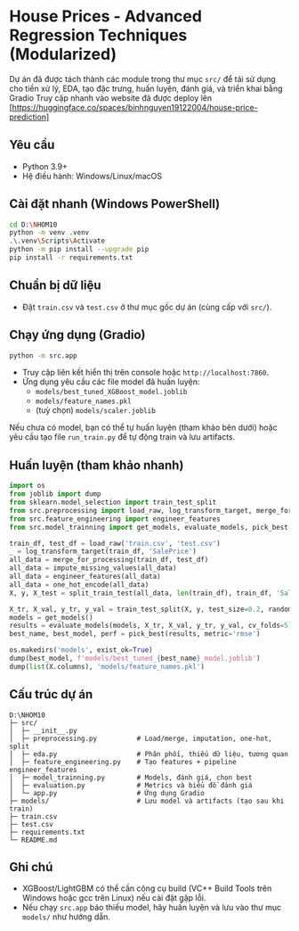 # House Prices - Advanced Regression Techniques (Modularized)

Dự án đã được tách thành các module trong thư mục `src/` để tái sử dụng cho tiền xử lý, EDA, tạo đặc trưng, huấn luyện, đánh giá, và triển khai bằng Gradio
Truy cập nhanh vào website đã được deploy lên
[https://huggingface.co/spaces/binhnguyen19122004/house-price-prediction]

## Yêu cầu

- Python 3.9+
- Hệ điều hành: Windows/Linux/macOS

## Cài đặt nhanh (Windows PowerShell)

```bash
cd D:\NHOM10
python -m venv .venv
.\.venv\Scripts\Activate
python -m pip install --upgrade pip
pip install -r requirements.txt
```

## Chuẩn bị dữ liệu

- Đặt `train.csv` và `test.csv` ở thư mục gốc dự án (cùng cấp với `src/`).

## Chạy ứng dụng (Gradio)

```bash
python -m src.app
```

- Truy cập liên kết hiển thị trên console hoặc `http://localhost:7860`.
- Ứng dụng yêu cầu các file model đã huấn luyện:
  - `models/best_tuned_XGBoost_model.joblib`
  - `models/feature_names.pkl`
  - (tuỳ chọn) `models/scaler.joblib`

Nếu chưa có model, bạn có thể tự huấn luyện (tham khảo bên dưới) hoặc yêu cầu tạo file `run_train.py` để tự động train và lưu artifacts.

## Huấn luyện (tham khảo nhanh)

```python
import os
from joblib import dump
from sklearn.model_selection import train_test_split
from src.preprocessing import load_raw, log_transform_target, merge_for_processing, impute_missing_values, one_hot_encode, split_train_test
from src.feature_engineering import engineer_features
from src.model_trainning import get_models, evaluate_models, pick_best

train_df, test_df = load_raw('train.csv', 'test.csv')
_ = log_transform_target(train_df, 'SalePrice')
all_data = merge_for_processing(train_df, test_df)
all_data = impute_missing_values(all_data)
all_data = engineer_features(all_data)
all_data = one_hot_encode(all_data)
X, y, X_test = split_train_test(all_data, len(train_df), train_df, 'SalePrice')

X_tr, X_val, y_tr, y_val = train_test_split(X, y, test_size=0.2, random_state=42)
models = get_models()
results = evaluate_models(models, X_tr, X_val, y_tr, y_val, cv_folds=5)
best_name, best_model, perf = pick_best(results, metric='rmse')

os.makedirs('models', exist_ok=True)
dump(best_model, f'models/best_tuned_{best_name}_model.joblib')
dump(list(X.columns), 'models/feature_names.pkl')
```

## Cấu trúc dự án

```
D:\NHOM10
├─ src/
│  ├─ __init__.py
│  ├─ preprocessing.py          # Load/merge, imputation, one-hot, split
│  ├─ eda.py                    # Phân phối, thiếu dữ liệu, tương quan
│  ├─ feature_engineering.py    # Tạo features + pipeline engineer_features
│  ├─ model_trainning.py        # Models, đánh giá, chọn best
│  ├─ evaluation.py             # Metrics và biểu đồ đánh giá
│  └─ app.py                    # Ứng dụng Gradio
├─ models/                      # Lưu model và artifacts (tạo sau khi train)
├─ train.csv
├─ test.csv
├─ requirements.txt
└─ README.md
```

## Ghi chú

- XGBoost/LightGBM có thể cần công cụ build (VC++ Build Tools trên Windows hoặc gcc trên Linux) nếu cài đặt gặp lỗi.
- Nếu chạy `src.app` báo thiếu model, hãy huấn luyện và lưu vào thư mục `models/` như hướng dẫn.

